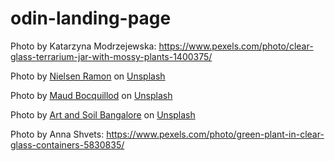 # odin-landing-page

Photo by Katarzyna Modrzejewska: https://www.pexels.com/photo/clear-glass-terrarium-jar-with-mossy-plants-1400375/

Photo by <a href="https://unsplash.com/@nielsenramon?utm_content=creditCopyText&utm_medium=referral&utm_source=unsplash">Nielsen Ramon</a> on <a href="https://unsplash.com/photos/tilt-shift-lens-photo-of-glass-bowl-okvqMfl78YE?utm_content=creditCopyText&utm_medium=referral&utm_source=unsplash">Unsplash</a>

Photo by <a href="https://unsplash.com/@maud_boc?utm_content=creditCopyText&utm_medium=referral&utm_source=unsplash">Maud Bocquillod</a> on <a href="https://unsplash.com/photos/clear-glass-jar-with-plants-inside-it-drnqoK3gM6A?utm_content=creditCopyText&utm_medium=referral&utm_source=unsplash">Unsplash</a>

Photo by <a href="https://unsplash.com/@artandsoil?utm_content=creditCopyText&utm_medium=referral&utm_source=unsplash">Art and Soil Bangalore</a> on <a href="https://unsplash.com/photos/clear-drinking-glass-with-water-and-green-plant-M3DMCMViLIw?utm_content=creditCopyText&utm_medium=referral&utm_source=unsplash">Unsplash</a>

Photo by Anna Shvets: https://www.pexels.com/photo/green-plant-in-clear-glass-containers-5830835/

